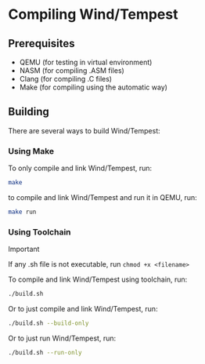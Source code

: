 # Compiling Wind/Tempest

## Prerequisites

- QEMU (for testing in virtual environment)
- NASM (for compiling .ASM files)
- Clang (for compiling .C files)
- Make (for compiling using the automatic way)

## Building

There are several ways to build Wind/Tempest:

### Using Make

To only compile and link Wind/Tempest, run:
```bash
make
```

to compile and link Wind/Tempest and run it in QEMU, run:
```bash
make run
```

### Using Toolchain

> [!IMPORTANT]
> If any .sh file is not executable, run `chmod +x <filename>`

To compile and link Wind/Tempest using toolchain, run:

```bash
./build.sh
```

Or to just compile and link Wind/Tempest, run:
```bash
./build.sh --build-only
```

Or to just run Wind/Tempest, run:
```bash
./build.sh --run-only
```